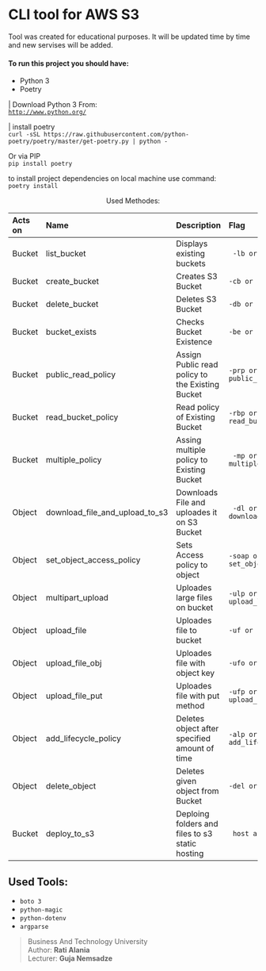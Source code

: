 # CLI tool for AWS S3





Tool was created for educational purposes. It will be updated time by time and new servises will be added.

#### To run this project you should have:
- Python 3
- Poetry

| Download Python 3 From: <br>
<a href="http://python.org/">``` http://www.python.org/ ```</a>

| install poetry <br>
```curl -sSL https://raw.githubusercontent.com/python-poetry/poetry/master/get-poetry.py | python -```

Or via PIP <br>
``` pip install poetry ```

to install project dependencies on local machine use command: <br>
```poetry install ```

<p align=center>Used Methodes:</p>

| Acts on | Name | Description | Flag |
|:---------------|:---------------|:---------------|:---------------|
| Bucket  | list_bucket | Displays existing buckets  | ``` -lb or --list_buckets```  |
| Bucket  | create_bucket  | Creates S3 Bucket  | ```-cb or --create_bucket```  |
| Bucket  | delete_bucket  | Deletes S3 Bucket  | ```-db or --delete_bucket```  |
| Bucket  |  bucket_exists | Checks Bucket Existence  | ```-be or --bucket_exist```  |
| Bucket  | public_read_policy  | Assign Public read policy to the Existing Bucket  | ```-prp or --public_read_policy``` |
| Bucket  | read_bucket_policy  | Read policy of Existing Bucket  | ```-rbp or --read_bucket_policy``` |
| Bucket  | multiple_policy  | Assing multiple policy to Existing Bucket  | ``` -mp or --multiple_policy```|
| Object  | download_file_and_upload_to_s3  | Downloads File and uploades it on S3 Bucket  | ``` -dl or --download_and_upload```  |
| Object  | set_object_access_policy  | Sets Access policy to object  | ```-soap or --set_object_access_policy``` |
| Object | multipart_upload | Uploades large files on bucket | ```-ulp or --upload_large_file``` |
| Object | upload_file | Uploades file to bucket | ```-uf or --upload_file``` |
| Object | upload_file_obj | Uploades file with object key | ```-ufo or --upload_file_ob``` |
| Object | upload_file_put | Uploades file with put method | ```-ufp or --upload_file_put``` |
| Object | add_lifecycle_policy | Deletes object after specified amount of time | ```-alp or --add_lifecycle_policy``` |
| Object | delete_object | Deletes given object from Bucket | ```-del or --delete_object``` |
| Bucket  | deploy_to_s3  | Deploing folders and files to s3 static hosting  | ``` host and --source```|

## Used Tools:
- ```boto 3```
- ```python-magic```
- ```python-dotenv```
- ```argparse```




> Business And Technology University <br> 
> Author: <b>Rati Alania</b> <br>
> Lecturer: <b>Guja Nemsadze</b>
